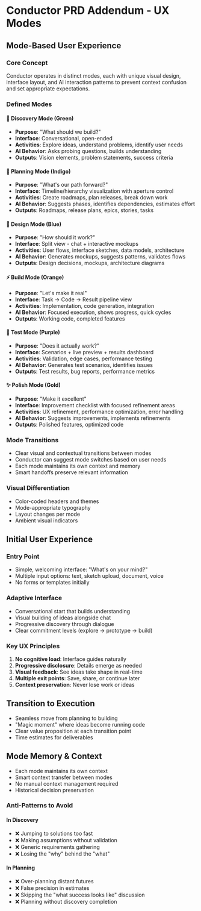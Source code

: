 # Conductor PRD Addendum - UX Modes

## Mode-Based User Experience

### Core Concept

Conductor operates in distinct modes, each with unique visual design, interface layout, and AI interaction patterns to prevent context confusion and set appropriate expectations.

### Defined Modes

#### 🌱 Discovery Mode (Green)

- **Purpose**: "What should we build?"
- **Interface**: Conversational, open-ended
- **Activities**: Explore ideas, understand problems, identify user needs
- **AI Behavior**: Asks probing questions, builds understanding
- **Outputs**: Vision elements, problem statements, success criteria

#### 📍 Planning Mode (Indigo)

- **Purpose**: "What's our path forward?"
- **Interface**: Timeline/hierarchy visualization with aperture control
- **Activities**: Create roadmaps, plan releases, break down work
- **AI Behavior**: Suggests phases, identifies dependencies, estimates effort
- **Outputs**: Roadmaps, release plans, epics, stories, tasks

#### 🎨 Design Mode (Blue)

- **Purpose**: "How should it work?"
- **Interface**: Split view - chat + interactive mockups
- **Activities**: User flows, interface sketches, data models, architecture
- **AI Behavior**: Generates mockups, suggests patterns, validates flows
- **Outputs**: Design decisions, mockups, architecture diagrams

#### ⚡ Build Mode (Orange)

- **Purpose**: "Let's make it real"
- **Interface**: Task → Code → Result pipeline view
- **Activities**: Implementation, code generation, integration
- **AI Behavior**: Focused execution, shows progress, quick cycles
- **Outputs**: Working code, completed features

#### 🧪 Test Mode (Purple)

- **Purpose**: "Does it actually work?"
- **Interface**: Scenarios + live preview + results dashboard
- **Activities**: Validation, edge cases, performance testing
- **AI Behavior**: Generates test scenarios, identifies issues
- **Outputs**: Test results, bug reports, performance metrics

#### ✨ Polish Mode (Gold)

- **Purpose**: "Make it excellent"
- **Interface**: Improvement checklist with focused refinement areas
- **Activities**: UX refinement, performance optimization, error handling
- **AI Behavior**: Suggests improvements, implements refinements
- **Outputs**: Polished features, optimized code

### Mode Transitions

- Clear visual and contextual transitions between modes
- Conductor can suggest mode switches based on user needs
- Each mode maintains its own context and memory
- Smart handoffs preserve relevant information

### Visual Differentiation

- Color-coded headers and themes
- Mode-appropriate typography
- Layout changes per mode
- Ambient visual indicators

## Initial User Experience

### Entry Point

- Simple, welcoming interface: "What's on your mind?"
- Multiple input options: text, sketch upload, document, voice
- No forms or templates initially

### Adaptive Interface

- Conversational start that builds understanding
- Visual building of ideas alongside chat
- Progressive discovery through dialogue
- Clear commitment levels (explore → prototype → build)

### Key UX Principles

1. **No cognitive load**: Interface guides naturally
2. **Progressive disclosure**: Details emerge as needed
3. **Visual feedback**: See ideas take shape in real-time
4. **Multiple exit points**: Save, share, or continue later
5. **Context preservation**: Never lose work or ideas

## Transition to Execution

- Seamless move from planning to building
- "Magic moment" where ideas become running code
- Clear value proposition at each transition point
- Time estimates for deliverables

## Mode Memory & Context

- Each mode maintains its own context
- Smart context transfer between modes
- No manual context management required
- Historical decision preservation

### Anti-Patterns to Avoid

#### In Discovery

- ❌ Jumping to solutions too fast
- ❌ Making assumptions without validation
- ❌ Generic requirements gathering
- ❌ Losing the "why" behind the "what"

#### In Planning

- ❌ Over-planning distant futures
- ❌ False precision in estimates
- ❌ Skipping the "what success looks like" discussion
- ❌ Planning without discovery completion
